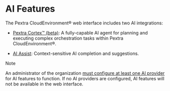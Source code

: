 # AI Features
The Pextra CloudEnvironment® web interface includes two AI integrations:
- [Pextra Cortex™ (beta)](./pextra-cortex.md): A fully-capable AI agent for planning and executing complex orchestration tasks within Pextra CloudEnvironment®.

- [AI Assist](./ai-assist.md): Context-sensitive AI completion and suggestions.

> [!NOTE]
> An administrator of the organization [must configure at least one AI provider](../../organizations/ai-providers/add.md) for AI features to function. If no AI providers are configured, AI features will not be available in the web interface.
